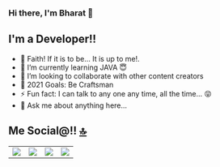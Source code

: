 
### Hi there, I'm Bharat 👋

## I'm a Developer!!

- 💯  Faith! If it is to be... It is up to me!.
- 🌱 I’m currently learning JAVA 😇
- 👯 I’m looking to collaborate with other content creators
- 🥅 2021 Goals: Be Craftsman
- ⚡ Fun fact: I can talk to any one any time, all the time... 😝
- 💬 Ask me about anything here...

## Me Social@!! <a href="#welcome-badges-4-readmemd-profile"><g-emoji class="g-emoji" alias="top" fallback-src="https://github.githubassets.com/images/icons/emoji/unicode/1f51d.png">🔝</g-emoji></a>

<table>
	<tr>	
	<td>
	<a target="_blank" rel="noopener noreferrer" href="https://www.linkedin.com/in/bharatmane/"><img src="https://camo.githubusercontent.com/a80d00f23720d0bc9f55481cfcd77ab79e141606829cf16ec43f8cacc7741e46/68747470733a2f2f696d672e736869656c64732e696f2f62616467652f4c696e6b6564496e2d3030373742353f7374796c653d666f722d7468652d6261646765266c6f676f3d6c696e6b6564696e266c6f676f436f6c6f723d7768697465" data-canonical-src="https://img.shields.io/badge/LinkedIn-0077B5?style=for-the-badge&amp;logo=linkedin&amp;logoColor=white" style="max-width:100%;"></a>
</td>
	<td>
<a target="_blank" rel="noopener noreferrer" href="https://twitter.com/bharatmane"><img src="https://camo.githubusercontent.com/5d03c86f6a75f7cbe80d135d9162fbf6dc46a31253cf30a8e9bb8279b4d574d3/68747470733a2f2f696d672e736869656c64732e696f2f62616467652f547769747465722d3144413146323f7374796c653d666f722d7468652d6261646765266c6f676f3d74776974746572266c6f676f436f6c6f723d7768697465" data-canonical-src="https://img.shields.io/badge/Twitter-1DA1F2?style=for-the-badge&amp;logo=twitter&amp;logoColor=white" style="max-width:100%;"></a>
</td>
	<td>
<a target="_blank" rel="noopener noreferrer" href="https://bharat-mane.gitbook.io/surviving-legacy-code/"><img src="https://camo.githubusercontent.com/d636cb2940dfc2265c3cfdd5cb3ad2a8c016dcb9ec1754ff9e3eda099ce5b1de/68747470733a2f2f696d672e736869656c64732e696f2f62616467652f476974426f6f6b2d3742333645443f7374796c653d666f722d7468652d6261646765266c6f676f3d676974626f6f6b266c6f676f436f6c6f723d7768697465" data-canonical-src="https://img.shields.io/badge/GitBook-7B36ED?style=for-the-badge&amp;logo=gitbook&amp;logoColor=white" style="max-width:100%;"></a>
</td>
<td><a target="_blank" rel="noopener noreferrer" href="https://www.instagram.com/marathimavala/"><img src="https://camo.githubusercontent.com/b3d4671768bd0f9b6c8f410a25a96e0c5a4d135208d8910461e986f97e7985ab/68747470733a2f2f696d672e736869656c64732e696f2f62616467652f496e7374616772616d2d4534343035463f7374796c653d666f722d7468652d6261646765266c6f676f3d696e7374616772616d266c6f676f436f6c6f723d7768697465" data-canonical-src="https://img.shields.io/badge/Instagram-E4405F?style=for-the-badge&amp;logo=instagram&amp;logoColor=white" style="max-width:100%;"></a>
</td>
</tr>
</table>


<!--
**bharatmane/bharatmane** is a ✨ _special_ ✨ repository because its `README.md` (this file) appears on your GitHub profile.

Here are some ideas to get you started:

- 🔭 I’m currently working on ...
- 🌱 I’m currently learning ...
- 👯 I’m looking to collaborate on ...
- 🤔 I’m looking for help with ...
- 💬 Ask me about ...
- 📫 How to reach me: ...
- 😄 Pronouns: ...
- ⚡ Fun fact: ...
-->
